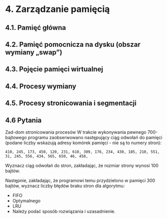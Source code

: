 # 4. Zarządzanie pamięcią

## 4.1. Pamięć główna

## 4.2. Pamięć pomocnicza na dysku (obszar wymiany „swap”)

## 4.3. Pojęcie pamięci wirtualnej

## 4.4. Procesy wymiany

## 4.5. Procesy stronicowania i segmentacji

## 4.6 Pytania

Zad-dom stronicowania procesów
W trakcie wykonywania pewnego 700-bajtowego programu zaobserwowano następujący ciąg odwołań do pamięci (podane liczby wskazują adresy komórek pamięci - nie są to numery stron):

```
410, 245, 173, 450, 120, 231, 610, 309, 176, 234, 430, 185, 210, 551, 31, 245, 556, 434, 565, 650, 46, 458,
```

Wyznacz ciąg odwołań do stron, zakładając, że rozmiar strony wynosi 100 bajtów.

Następnie, zakładając, że programowi temu przydzielono w pamięci 300 bajtów, wyznacz liczby błędów braku stron dla algorytmu:

- FIFO
- Optymalnego
- LRU
- Należy podać sposób rozwiązania i uzasadnienie.
